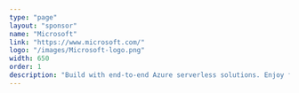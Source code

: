 ```yaml
---
type: "page"
layout: "sponsor"
name: "Microsoft"
link: "https://www.microsoft.com/"
logo: "/images/Microsoft-logo.png"
width: 650
order: 1
description: "Build with end-to-end Azure serverless solutions. Enjoy freedom from infrastructure management no matter what type of application you’re building or technologies you’re using. Choose from a range of serverless execution environments, fully managed services, and a comprehensive set of developer tools and services to build your applications."
---
```



